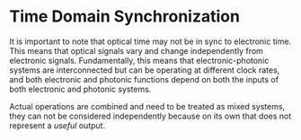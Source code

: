 # Time Domain Synchronization

It is important to note that optical time may not be in sync to electronic time. This means that optical signals vary and change independently from electronic signals. Fundamentally, this means that electronic-photonic systems are interconnected but can be operating at different clock rates, and both electronic and photonic functions depend on both the inputs of both electronic and photonic systems.

Actual operations are combined and need to be treated as mixed systems, they can not be considered independently because on its own that does not represent a *useful* output.
